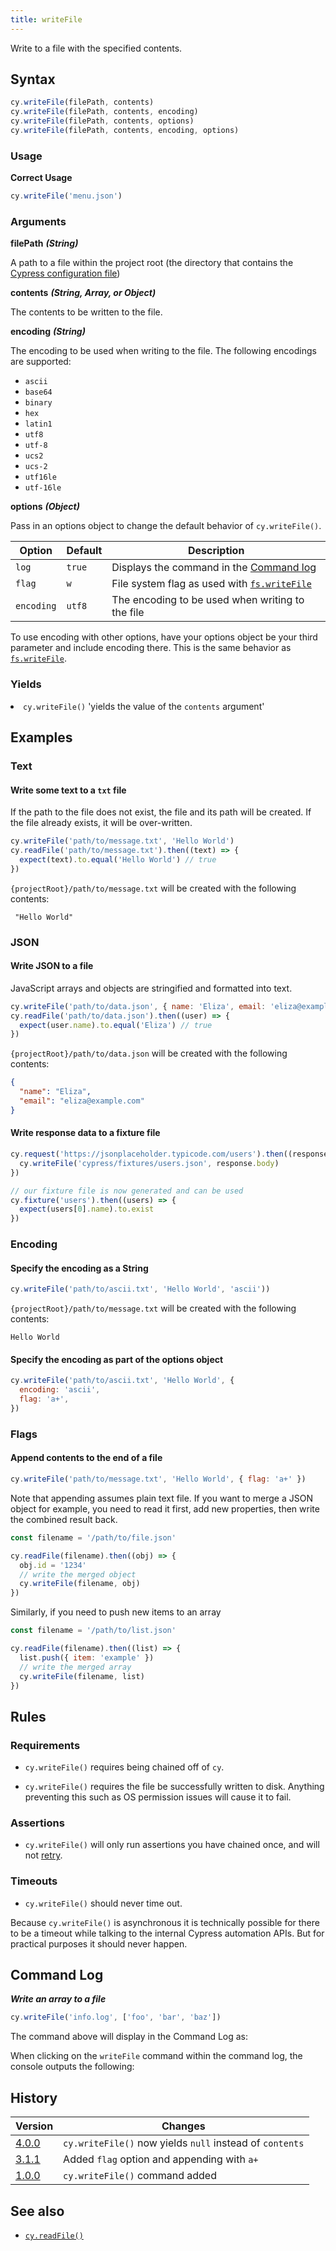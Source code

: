 ```yaml
---
title: writeFile
---
```


Write to a file with the specified contents.

## Syntax

```javascript
cy.writeFile(filePath, contents)
cy.writeFile(filePath, contents, encoding)
cy.writeFile(filePath, contents, options)
cy.writeFile(filePath, contents, encoding, options)
```

### Usage

**<Icon name="check-circle" color="green"></Icon> Correct Usage**

```javascript
cy.writeFile('menu.json')
```

### Arguments

**<Icon name="angle-right"></Icon> filePath** **_(String)_**

A path to a file within the project root (the directory that contains the
[Cypress configuration file](/guides/references/configuration))

**<Icon name="angle-right"></Icon> contents** **_(String, Array, or Object)_**

The contents to be written to the file.

**<Icon name="angle-right"></Icon> encoding** **_(String)_**

The encoding to be used when writing to the file. The following encodings are
supported:

- `ascii`
- `base64`
- `binary`
- `hex`
- `latin1`
- `utf8`
- `utf-8`
- `ucs2`
- `ucs-2`
- `utf16le`
- `utf-16le`

**<Icon name="angle-right"></Icon> options** **_(Object)_**

Pass in an options object to change the default behavior of `cy.writeFile()`.

| Option     | Default | Description                                                                                         |
| ---------- | ------- | --------------------------------------------------------------------------------------------------- |
| `log`      | `true`  | Displays the command in the [Command log](/guides/core-concepts/test-runner#Command-Log)            |
| `flag`     | `w`     | File system flag as used with [`fs.writeFile`](https://nodejs.org/api/fs.html#fs_file_system_flags) |
| `encoding` | `utf8`  | The encoding to be used when writing to the file                                                    |

<Alert type="info">

To use encoding with other options, have your options object be your third
parameter and include encoding there. This is the same behavior as
[`fs.writeFile`](https://nodejs.org/api/fs.html#fs_fs_writefile_file_data_options_callback).

</Alert>

### Yields [<Icon name="question-circle"/>](/guides/core-concepts/introduction-to-cypress#Subject-Management)

<List><li>`cy.writeFile()` 'yields the value of the <code>contents</code>
argument' </li></List>

## Examples

### Text

#### Write some text to a `txt` file

If the path to the file does not exist, the file and its path will be created.
If the file already exists, it will be over-written.

```javascript
cy.writeFile('path/to/message.txt', 'Hello World')
cy.readFile('path/to/message.txt').then((text) => {
  expect(text).to.equal('Hello World') // true
})
```

`{projectRoot}/path/to/message.txt` will be created with the following contents:

```text
 "Hello World"
```

### JSON

#### Write JSON to a file

JavaScript arrays and objects are stringified and formatted into text.

```javascript
cy.writeFile('path/to/data.json', { name: 'Eliza', email: 'eliza@example.com' })
cy.readFile('path/to/data.json').then((user) => {
  expect(user.name).to.equal('Eliza') // true
})
```

`{projectRoot}/path/to/data.json` will be created with the following contents:

```json
{
  "name": "Eliza",
  "email": "eliza@example.com"
}
```

#### Write response data to a fixture file

```javascript
cy.request('https://jsonplaceholder.typicode.com/users').then((response) => {
  cy.writeFile('cypress/fixtures/users.json', response.body)
})

// our fixture file is now generated and can be used
cy.fixture('users').then((users) => {
  expect(users[0].name).to.exist
})
```

### Encoding

#### Specify the encoding as a String

```javascript
cy.writeFile('path/to/ascii.txt', 'Hello World', 'ascii'))
```

`{projectRoot}/path/to/message.txt` will be created with the following contents:

```text
Hello World
```

#### Specify the encoding as part of the options object

```javascript
cy.writeFile('path/to/ascii.txt', 'Hello World', {
  encoding: 'ascii',
  flag: 'a+',
})
```

### Flags

#### Append contents to the end of a file

```javascript
cy.writeFile('path/to/message.txt', 'Hello World', { flag: 'a+' })
```

Note that appending assumes plain text file. If you want to merge a JSON object
for example, you need to read it first, add new properties, then write the
combined result back.

```javascript
const filename = '/path/to/file.json'

cy.readFile(filename).then((obj) => {
  obj.id = '1234'
  // write the merged object
  cy.writeFile(filename, obj)
})
```

Similarly, if you need to push new items to an array

```javascript
const filename = '/path/to/list.json'

cy.readFile(filename).then((list) => {
  list.push({ item: 'example' })
  // write the merged array
  cy.writeFile(filename, list)
})
```

## Rules

### Requirements [<Icon name="question-circle"/>](/guides/core-concepts/introduction-to-cypress#Chains-of-Commands)

- `cy.writeFile()` requires being chained off of `cy`.

- `cy.writeFile()` requires the file be successfully written to disk. Anything
  preventing this such as OS permission issues will cause it to fail.

### Assertions [<Icon name="question-circle"/>](/guides/core-concepts/introduction-to-cypress#Assertions)

- `cy.writeFile()` will only run assertions you have chained once, and will not
  [retry](/guides/core-concepts/retry-ability).

### Timeouts [<Icon name="question-circle"/>](/guides/core-concepts/introduction-to-cypress#Timeouts)

- `cy.writeFile()` should never time out.

<Alert type="warning">

Because `cy.writeFile()` is asynchronous it is technically possible for there to
be a timeout while talking to the internal Cypress automation APIs. But for
practical purposes it should never happen.

</Alert>

## Command Log

**_Write an array to a file_**

```javascript
cy.writeFile('info.log', ['foo', 'bar', 'baz'])
```

The command above will display in the Command Log as:

<DocsImage src="/img/api/writefile/write-data-to-system-file-for-testing.png" alt="Command Log writeFile" ></DocsImage>

When clicking on the `writeFile` command within the command log, the console
outputs the following:

<DocsImage src="/img/api/writefile/console-log-shows-contents-written-to-file.png" alt="Console Log writeFile" ></DocsImage>

## History

| Version                                     | Changes                                                  |
| ------------------------------------------- | -------------------------------------------------------- |
| [4.0.0](/guides/references/changelog#4-0-0) | `cy.writeFile()` now yields `null` instead of `contents` |
| [3.1.1](/guides/references/changelog#3-1-1) | Added `flag` option and appending with `a+`              |
| [1.0.0](/guides/references/changelog#1.0.0) | `cy.writeFile()` command added                           |

## See also

- [`cy.readFile()`](/api/commands/readfile)
